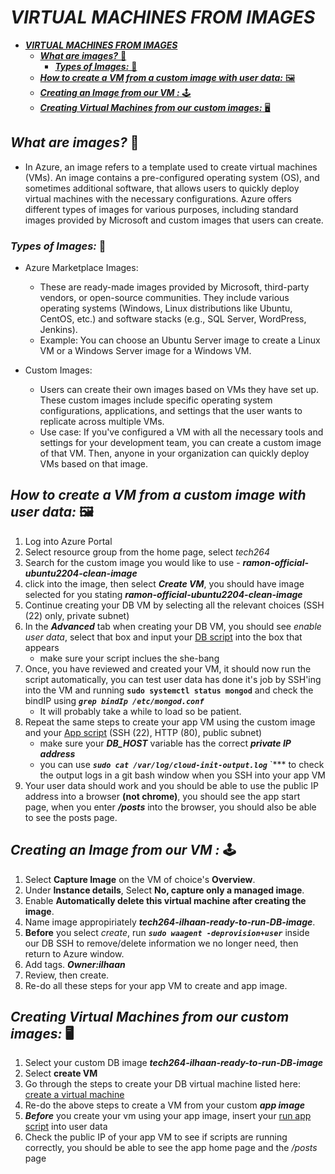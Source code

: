 # ***VIRTUAL MACHINES FROM IMAGES***
- [***VIRTUAL MACHINES FROM IMAGES***](#virtual-machines-from-images)
  - [***What are images?*** 📸](#what-are-images-)
    - [***Types of Images:*** 🎨](#types-of-images-)
  - [***How to create a VM from a custom image with user data:*** 🖼️](#how-to-create-a-vm-from-a-custom-image-with-user-data-️)
  - [***Creating an Image from our VM :*** 🕹️](#creating-an-image-from-our-vm--️)
  - [***Creating Virtual Machines from our custom images:*** 🖥️](#creating-virtual-machines-from-our-custom-images-️)

## ***What are images?*** 📸
  - In Azure, an image refers to a template used to create virtual machines (VMs). An image contains a pre-configured operating system (OS), and sometimes additional software, that allows users to quickly deploy virtual machines with the necessary configurations. Azure offers different types of images for various purposes, including standard images provided by Microsoft and custom images that users can create.
### ***Types of Images:*** 🎨
 - Azure Marketplace Images:
      - These are ready-made images provided by Microsoft, third-party vendors, or open-source communities. They include various operating systems (Windows, Linux distributions like Ubuntu, CentOS, etc.) and software stacks (e.g., SQL Server, WordPress, Jenkins).
      - Example: You can choose an Ubuntu Server image to create a Linux VM or a Windows Server image for a Windows VM.

 - Custom Images:
      - Users can create their own images based on VMs they have set up. These custom images include specific operating system configurations, applications, and settings that the user wants to replicate across multiple VMs.
      - Use case: If you've configured a VM with all the necessary tools and settings for your development team, you can create a custom image of that VM. Then, anyone in your organization can quickly deploy VMs based on that image.

## ***How to create a VM from a custom image with user data:*** 🖼️
1. Log into Azure Portal
2. Select resource group from the home page, select *tech264*
3. Search for the custom image you would like to use - ***ramon-official-ubuntu2204-clean-image***
4. click into the image, then select ***Create VM***, you should have image selected for you stating ***ramon-official-ubuntu2204-clean-image***
5. Continue creating your DB VM by selecting all the relevant choices (SSH (22) only, private subnet)
6. In the ***Advanced*** tab when creating your DB VM, you should see *enable user data*, select that box and input your [DB script](/tech264-cloud-linux/scripting/dbscript.sh) into the box that appears
   - make sure your script inclues the she-bang
7. Once, you have reviewed and created your VM, it should now run the script automatically, you can test user data has done it's job by SSH'ing into the VM and running **`sudo systemctl status mongod`** and check the bindIP using ***`grep bindIp /etc/mongod.conf
`***
   -   It will probably take a while to load so be patient.
8. Repeat the same steps to create your app VM using the custom image and your [App script](/tech264-cloud-linux/scripting/prov-app.sh) (SSH (22), HTTP (80), public subnet)
   - make sure your ***DB_HOST*** variable has the correct ***private IP address***
   - you can use ***`sudo cat /var/log/cloud-init-output.log`***
 `*** to check the output logs in a git bash window when you SSH into your app VM
9.  Your user data should work and you should be able to use the public IP address into a browser **(not chrome)**, you should see the app start page, when you enter ***/posts*** into the browser, you should also be able to see the posts page.

## ***Creating an Image from our VM :*** 🕹️

1. Select **Capture Image** on the VM of choice's **Overview**.
2. Under **Instance details**, Select **No, capture only a managed image**.
3. Enable **Automatically delete this virtual machine after creating the image**.
4. Name image appropiriately ***tech264-ilhaan-ready-to-run-DB-image***.
5. **Before** you select *create*, run ***`sudo waagent -deprovision+user`*** inside our DB SSH to remove/delete information we no longer need, then return to Azure window.
6. Add tags. ***Owner:ilhaan***
7. Review, then create.
8. Re-do all these steps for your app VM to create and app image.

## ***Creating Virtual Machines from our custom images:*** 🖥️
1. Select your custom DB image ***tech264-ilhaan-ready-to-run-DB-image***
2. Select **create VM**
3. Go through the steps to create your DB virtual machine listed here: [create a virtual machine](/tech264-cloud-linux/cloud/create_virtual_machine.md)
4. Re-do the above steps to create a VM from your custom ***app image***
5. ***Before*** you create your vm using your app image, insert your [run app script](/tech264-cloud-linux/scripting/run-app-only.sh) into user data
6. Check the public IP of your app VM to see if scripts are running correctly, you should be able to see the app home page and the */posts* page
